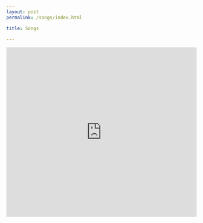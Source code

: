 ```yaml
---
layout: post
permalink: /songs/index.html

title: Songs

---
```





<iframe width="100%" height="450" scrolling="no" frameborder="no" src="https://w.soundcloud.com/player/?url=https%3A//api.soundcloud.com/playlists/1432341&amp;color=000000&amp;auto_play=false&amp;show_artwork=true"></iframe>
